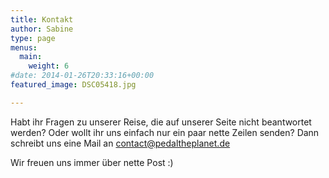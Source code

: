 ```yaml
---
title: Kontakt
author: Sabine
type: page
menus: 
  main:
    weight: 6
#date: 2014-01-26T20:33:16+00:00
featured_image: DSC05418.jpg

---
```

Habt ihr Fragen zu unserer Reise, die auf unserer Seite nicht beantwortet werden? Oder wollt ihr uns einfach nur ein paar nette Zeilen senden? Dann schreibt uns eine Mail an <contact@pedaltheplanet.de>

Wir freuen uns immer über nette Post :)

&nbsp;